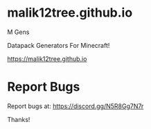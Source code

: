 # malik12tree.github.io
M Gens

Datapack Generators For Minecraft!

https://malik12tree.github.io

# Report Bugs
Report bugs at: https://discord.gg/N5R8Gg7N7r

Thanks!
